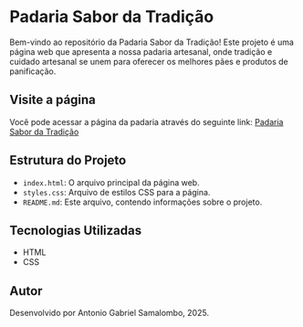 # Padaria Sabor da Tradição

Bem-vindo ao repositório da Padaria Sabor da Tradição! Este projeto é uma página web que apresenta a nossa padaria artesanal, onde tradição e cuidado artesanal se unem para oferecer os melhores pães e produtos de panificação.

## Visite a página

Você pode acessar a página da padaria através do seguinte link: [Padaria Sabor da Tradição](https://tonygabriel60.github.io/padaria-Sabor-da-Tradicao/)

## Estrutura do Projeto

- `index.html`: O arquivo principal da página web.
- `styles.css`: Arquivo de estilos CSS para a página.
- `README.md`: Este arquivo, contendo informações sobre o projeto.

## Tecnologias Utilizadas

- HTML
- CSS

## Autor

Desenvolvido por Antonio Gabriel Samalombo, 2025.
